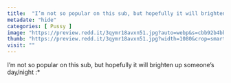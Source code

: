 ```yaml
---
title:  "I’m not so popular on this sub, but hopefully it will brighten up someone’s day/night :*"
metadate: "hide"
categories: [ Pussy ]
image: "https://preview.redd.it/3qymr18avxn51.jpg?auto=webp&s=cbb92b4bb690135a58d9127ba212f3fb01337c98"
thumb: "https://preview.redd.it/3qymr18avxn51.jpg?width=1080&crop=smart&auto=webp&s=47d0bc983a2998b661975ff5a58ec43b46300ec5"
visit: ""
---
```

I’m not so popular on this sub, but hopefully it will brighten up someone’s day/night :*
